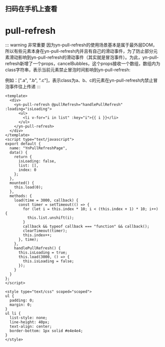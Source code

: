 <demo-mobile location="https://ui.dullar.xyz/earth/#/pullRefresh"></demo-mobile>
## 扫码在手机上查看
<cli-qrcode name="pullRefresh"></cli-qrcode>
# pull-refresh

::: warning 非常重要
因为yn-pull-refresh的使用场景基本是属于最外层DOM，所以有些元素本身在yn-pull-refresh内并且有自己的滑动事件，为了防止部分元素滑动影响到yn-pull-refresh的滑动事件（其实就是冒泡事件）。为此，yn-pull-refresh新增了一个props，cancelBubbles，这个props接收一个数组，数组内为class字符串，表示当前元素禁止冒泡时间影响到yn-pull-refresh:

例如：[".a", ".b", ".c"]，表示class为a、b、c的元素在yn-pull-refresh内禁止冒泡事件往上传递
:::

```vue
<template>
  <div>
    <yn-pull-refresh @pullRefresh="handlePullRefresh" :loading="isLoading">
      <ul>
        <li v-for="i in list" :key="i">{{ i }}</li>
      </ul>
    </yn-pull-refresh>
  </div>
</template>
<script type="text/javascript">
export default {
  name: "YnPullRefreshPage",
  data() {
    return {
      isLoading: false,
      list: [],
      index: 0
    };
  },
  mounted() {
    this.load(0);
  },
  methods: {
    load(time = 3000, callback) {
      const timer = setTimeout(() => {
        for (let i = this.index * 10; i < (this.index + 1) * 10; i++) {
          this.list.unshift(i);
        }
        callback && typeof callback === "function" && callback();
        clearTimeout(timer);
        this.index++;
      }, time);
    },
    handlePullRefresh() {
      this.isLoading = true;
      this.load(3000, () => {
        this.isLoading = false;
      });
    }
  }
};
</script>

<style type="text/css" scoped="scoped">
ul {
  padding: 0;
  margin: 0;
}
ul li {
  list-style: none;
  line-height: 40px;
  text-align: center;
  border-bottom: 1px solid #e4e4e4;
}
</style>

```